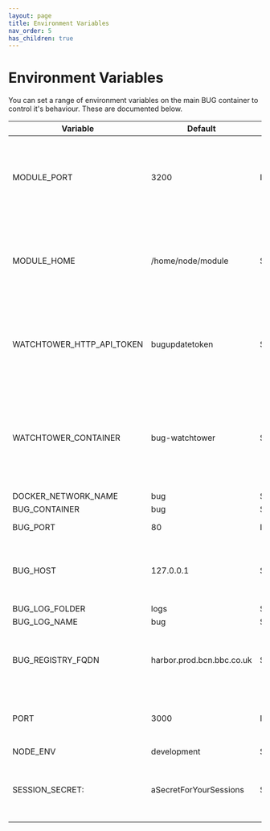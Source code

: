 ```yaml
---
layout: page
title: Environment Variables
nav_order: 5
has_children: true
---
```


# Environment Variables

You can set a range of environment variables on the main BUG container to control it's behaviour. These are documented below.

| Variable                  | Default                   | Type    | Description                                                                                         |
| ------------------------- | ------------------------- | ------- | --------------------------------------------------------------------------------------------------- |
| MODULE_PORT               | 3200                      | INTEGER | Port used to communicate in the BUG network between the main BUG app and panel containers           |
| MODULE_HOME               | /home/node/module         | STRING  | When modules are built this path determines where source code is added to the container             |
| WATCHTOWER_HTTP_API_TOKEN | bugupdatetoken            | STRING  | HTTP access token set on both the watchtower container and bug container for update messages        |
| WATCHTOWER_CONTAINER      | bug-watchtower            | STRING  | The hostname of the the watchtower container associated with BUG. Used for sending update messages  |
| DOCKER_NETWORK_NAME       | bug                       | STRING  |                                                                                                     |
| BUG_CONTAINER             | bug                       | STRING  |                                                                                                     |
| BUG_PORT                  | 80                        | INTEGER | The port BUG is available on                                                                        |
| BUG_HOST                  | 127.0.0.1                 | STRING  | BUG host name. Used in documentation endpoints and on the BUG info page.                            |
| BUG_LOG_FOLDER            | logs                      | STRING  |                                                                                                     |
| BUG_LOG_NAME              | bug                       | STRING  |                                                                                                     |
| BUG_REGISTRY_FQDN         | harbor.prod.bcn.bbc.co.uk | STRING  | Where to get new BUG containers from - if not set uses DockerHub.                                   |
| PORT                      | 3000                      | INTEGER | Create-React-App port for development purposes only                                                 |
| NODE_ENV                  | development               | STRING  |                                                                                                     |
| SESSION_SECRET:           | aSecretForYourSessions    | STRING  | CHANGE THIS - Passport.js global session secrets. Keeps your users safe                             |
